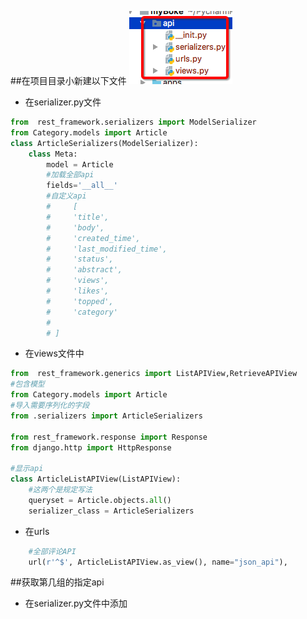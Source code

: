 ##在项目目录小新建以下文件
![](/assets/Snip20171109_2.png)

 - 在serializer.py文件

```python
from  rest_framework.serializers import ModelSerializer
from Category.models import Article
class ArticleSerializers(ModelSerializer):
    class Meta:
        model = Article
        #加载全部api
        fields='__all__'
        #自定义api
        #     [
        #     'title',
        #     'body',
        #     'created_time',
        #     'last_modified_time',
        #     'status',
        #     'abstract',
        #     'views',
        #     'likes',
        #     'topped',
        #     'category'
        #
        # ]
```


 - 在views文件中

```python
from  rest_framework.generics import ListAPIView,RetrieveAPIView
#包含模型
from Category.models import Article
#导入需要序列化的字段
from .serializers import ArticleSerializers

from rest_framework.response import Response
from django.http import HttpResponse

#显示api
class ArticleListAPIView(ListAPIView):
    #这两个是规定写法
    queryset = Article.objects.all()
    serializer_class = ArticleSerializers
```

 - 在urls

```Python
    #全部评论API
    url(r'^$', ArticleListAPIView.as_view(), name="json_api"),
```
##获取第几组的指定api

 - 在serializer.py文件中添加

```

```





